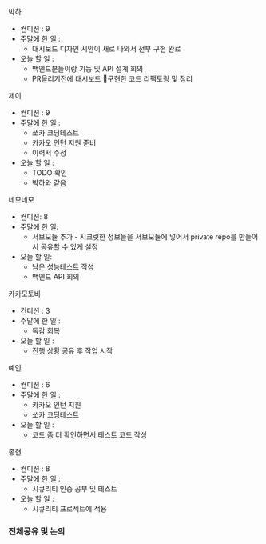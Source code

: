 박하
- 컨디션 : 9
- 주말에 한 일 : 
	- 대시보드 디자인 시안이 새로 나와서 전부 구현 완료
- 오늘 할 일 :
	- 백엔드분들이랑 기능 및 API 설계 회의
	- PR올리기전에 대시보드 구현한 코드 리팩토링 및 정리

제이
- 컨디션 : 9
- 주말에 한 일 : 
	- 쏘카 코딩테스트 
	- 카카오 인턴 지원 준비
	- 이력서 수정
- 오늘 할 일 : 
	- TODO 확인
	- 박하와 같음

네모네모
- 컨디션: 8
- 주말에 한 일: 
	- 서브모듈 추가 - 시크릿한 정보들을 서브모듈에 넣어서 private repo를 만들어서 공유할 수 있게 설정
- 오늘 할 일:
	- 남은 성능테스트 작성
	- 백엔드 API 회의
	
카카모토비
- 컨디션 : 3
- 주말에 한 일 :
	- 독감 회복
- 오늘 할 일 :
	- 진행 상황 공유 후 작업 시작
	
예인
- 컨디션 : 6
- 주말에 한 일 :
	- 카카오 인턴 지원
	- 쏘카 코딩테스트
- 오늘 할 일 :
	- 코드 좀 더 확인하면서 테스트 코드 작성

종현
- 컨디션 : 8
- 주말에 한 일 :
	- 시큐리티 인증 공부 및 테스트
- 오늘 할 일 :
	- 시큐리티 프로젝트에 적용
### 전체공유 및 논의

